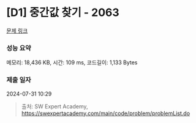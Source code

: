# [D1] 중간값 찾기 - 2063 

[문제 링크](https://swexpertacademy.com/main/code/problem/problemDetail.do?contestProbId=AV5QPsXKA2UDFAUq) 

### 성능 요약

메모리: 18,436 KB, 시간: 109 ms, 코드길이: 1,133 Bytes

### 제출 일자

2024-07-31 10:29



> 출처: SW Expert Academy, https://swexpertacademy.com/main/code/problem/problemList.do